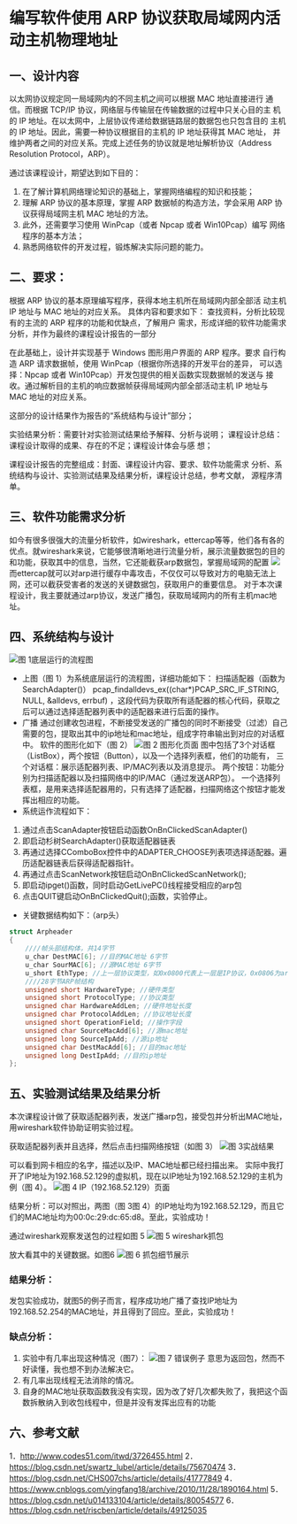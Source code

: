 # 编写软件使用 ARP 协议获取局域网内活动主机物理地址

## 一、设计内容 
以太网协议规定同一局域网内的不同主机之间可以根据 MAC 地址直接进行 通信。而根据 TCP/IP 协议，网络层与传输层在传输数据的过程中只关心目的主 机的 IP 地址。在以太网中，上层协议传递给数据链路层的数据包也只包含目的 主机的 IP 地址。因此，需要一种协议根据目的主机的 IP 地址获得其 MAC 地址， 并维护两者之间的对应关系。完成上述任务的协议就是地址解析协议（Address Resolution Protocol，ARP）。

通过该课程设计，期望达到如下目的： 
1. 在了解计算机网络理论知识的基础上，掌握网络编程的知识和技能； 	
2. 理解 ARP 协议的基本原理，掌握 ARP 数据帧的构造方法，学会采用 ARP 协议获得局域网主机 MAC 地址的方法。 
3. 此外，还需要学习使用 WinPcap（或者 Npcap 或者 Win10Pcap）编写 网络程序的基本方法； 
4. 熟悉网络软件的开发过程，锻炼解决实际问题的能力。
 
## 二、要求： 
根据 ARP 协议的基本原理编写程序，获得本地主机所在局域网内部全部活 动主机 IP 地址与 MAC 地址的对应关系。 具体内容和要求如下：
查找资料，分析比较现有的主流的 ARP 程序的功能和优缺点，了解用户 需求，形成详细的软件功能需求分析，并作为最终的课程设计报告的一部分

在此基础上，设计并实现基于 Windows 图形用户界面的 ARP 程序。要求 自行构造 ARP 请求数据帧，使用 WinPcap（根据你所选择的开发平台的差异， 可以选择：Npcap 或者 Win10Pcap）开发包提供的相关函数实现数据帧的发送与 接收。通过解析目的主机的响应数据帧获得局域网内部全部活动主机 IP 地址与 MAC 地址的对应关系。

这部分的设计结果作为报告的“系统结构与设计”部分； 

实验结果分析：需要针对实验测试结果给予解释、分析与说明；
课程设计总结：课程设计取得的成果、存在的不足；课程设计体会与感 想； 

课程设计报告的完整组成：封面、课程设计内容、要求、软件功能需求 分析、系统结构与设计、实验测试结果及结果分析，课程设计总结，参考文献， 源程序清单。

## 三、软件功能需求分析
如今有很多很强大的流量分析软件，如wireshark，ettercap等等，他们各有各的优点。就wireshark来说，它能够很清晰地进行流量分析，展示流量数据包的目的和功能，获取其中的信息，当然，它还能截获arp数据包，掌握局域网的配置
![](README/1.png)
而ettercap就可以对arp进行缓存中毒攻击，不仅仅可以导致对方的电脑无法上网，还可以截获受害者的发送的关键数据包，获取用户的重要信息。
对于本次课程设计，我主要就通过arp协议，发送广播包，获取局域网内的所有主机mac地址。

## 四、系统结构与设计
![图 1底层运行的流程图](README/2.jpg)
* 上图（图 1）为系统底层运行的流程图，详细功能如下：
扫描适配器（函数为 SearchAdapter()）
pcap_findalldevs_ex((char*)PCAP_SRC_IF_STRING, NULL, &alldevs, errbuf) ，这段代码为获取所有适配器的核心代码，获取之后可以通过选择适配器列表中的适配器来进行后面的操作。
* 广播
通过创建收包进程，不断接受发送的广播包的同时不断接受（过滤）自己需要的包，提取出其中的ip地址和mac地址，组成字符串输出到对应的对话框中。
软件的图形化如下（图 2）
![图 2 图形化页面](README/3.jpg)
图中包括了3个对话框（ListBox），两个按钮（Button），以及一个选择列表框，他们的功能有，
三个对话框：展示适配器列表、IP/MAC列表以及消息提示。
两个按钮：功能分别为扫描适配器以及扫描网络中的IP/MAC（通过发送ARP包）。	一个选择列表框，是用来选择适配器用的，只有选择了适配器，扫描网络这个按钮才能发挥出相应的功能。
* 系统运作流程如下：
1. 通过点击ScanAdapter按钮启动函数OnBnClickedScanAdapter()
2. 即启动杉树SearchAdapter()获取适配器链表
3. 再通过选择CComboBox控件中的ADAPTER_CHOOSE列表项选择适配器。遍历适配器链表后获得适配器指针。
4. 再通过点击ScanNetwork按钮启动OnBnClickedScanNetwork();
5. 即启动ipget()函数，同时启动GetLivePC()线程接受相应的arp包
6. 点击QUIT键启动OnBnClickedQuit();函数，实验停止。
* 关键数据结构如下：（arp头）
```C++
struct Arpheader 
{ 
	////帧头部结构体，共14字节 
	u_char DestMAC[6]; //目的MAC地址 6字节
	u_char SourMAC[6]; //源MAC地址 6字节
	u_short EthType; //上一层协议类型，如0x0800代表上一层是IP协议，0x0806为arp  2字节 
	////28字节ARP帧结构 
	unsigned short HardwareType; //硬件类型 
	unsigned short ProtocolType; //协议类型 
	unsigned char HardwareAddLen; //硬件地址长度 
	unsigned char ProtocolAddLen; //协议地址长度 
	unsigned short OperationField; //操作字段 
	unsigned char SourceMacAdd[6]; //源mac地址 
	unsigned long SourceIpAdd; //源ip地址 
	unsigned char DestMacAdd[6]; //目的mac地址 
	unsigned long DestIpAdd; //目的ip地址 
}; 
```

## 五、实验测试结果及结果分析
本次课程设计做了获取适配器列表，发送广播arp包，接受包并分析出MAC地址，用wireshark软件协助证明实验过程。

获取适配器列表并且选择，然后点击扫描网络按钮（如图 3）
![图 3实战结果](README/4.png)

可以看到网卡相应的名字，描述以及IP、MAC地址都已经扫描出来。
实际中我打开了IP地址为192.168.52.129的虚拟机，现在以IP地址为192.168.52.129的主机为例（图 4）。
![图 4 IP（192.168.52.129）页面](README/5.png)

结果分析：可以对照出，两图（图 3图 4）的IP地址均为192.168.52.129，而且它们的MAC地址均为00:0c:29:dc:65:d8。至此，实验成功！

通过wireshark观察发送包的过程如图 5
![图 5 wireshark抓包](README/6.png)

放大看其中的关键数据。如图6
![图 6 抓包细节展示](README/7.png)

### 结果分析：
发包实验成功，就图5的例子而言，程序成功地广播了查找IP地址为192.168.52.254的MAC地址，并且得到了回应。至此，实验成功！

### 缺点分析：
1. 实验中有几率出现这种情况（图7）：
![图 7 错误例子](README/8.png)
意思为返回包，然而不好读懂，我也想不到办法解决它。
2. 有几率出现线程无法消除的情况。
3. 自身的MAC地址获取函数我没有实现，因为改了好几次都失败了，我把这个函数拆散纳入到收包线程中，但是并没有发挥出应有的功能

## 六、参考文献
1．http://www.codes51.com/itwd/3726455.html
2．https://blog.csdn.net/swartz_lubel/article/details/75670474
3．https://blog.csdn.net/CHS007chs/article/details/41777849
4．https://www.cnblogs.com/yingfang18/archive/2010/11/28/1890164.html
5．https://blog.csdn.net/u014133104/article/details/80054577
6．https://blog.csdn.net/riscben/article/details/49125035
